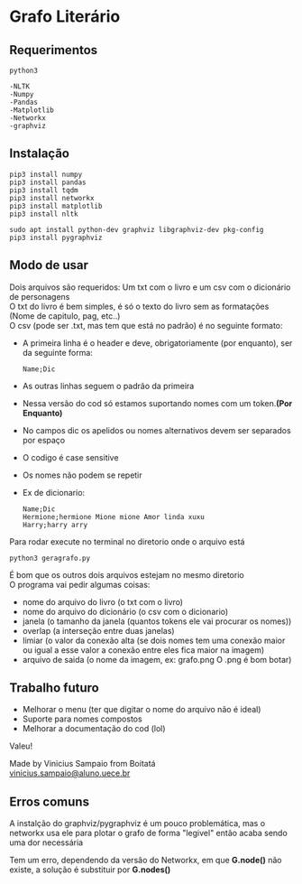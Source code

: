 # Grafo Literário

## Requerimentos

	python3

	-NLTK
	-Numpy
	-Pandas
	-Matplotlib
	-Networkx
	-graphviz

## Instalação

	pip3 install numpy
	pip3 install pandas
	pip3 install tqdm
	pip3 install networkx
	pip3 install matplotlib
	pip3 install nltk
	
	sudo apt install python-dev graphviz libgraphviz-dev pkg-config
	pip3 install pygraphviz

## Modo de usar

Dois arquivos são requeridos: Um txt com o livro e um csv com o dicionário de personagens\
O txt do livro é bem simples, é só o texto do livro sem as formatações (Nome de capitulo, pag, etc..)\
O csv (pode ser .txt, mas tem que está no padrão) é no seguinte formato:

+	A primeira linha é o header e deve, obrigatoriamente (por enquanto), ser da seguinte forma:

		Name;Dic

+	As outras linhas seguem o padrão da primeira
+	Nessa versão do cod só estamos suportando nomes com um token.**(Por Enquanto)**
+	No campos dic os apelidos ou nomes alternativos devem ser separados por espaço
+	O codigo é case sensitive
+	Os nomes não podem se repetir 
+	Ex de dicionario:

		Name;Dic
		Hermione;hermione Mione mione Amor linda xuxu
		Harry;harry arry



Para rodar execute no terminal no diretorio onde o arquivo está

	python3 geragrafo.py

É bom que os outros dois arquivos estejam no mesmo diretorio\
O programa vai pedir algumas coisas:
+	nome do arquivo do livro (o txt com o livro)
+	nome do arquivo do dicionário (o csv com o dicionario)
+	janela (o tamanho da janela (quantos tokens ele vai procurar os nomes))
+	overlap (a interseção entre duas janelas)
+	limiar (o valor da conexão alta (se dois nomes tem uma conexão maior ou igual a esse valor a conexão entre eles fica maior na imagem)
+	arquivo de saida (o nome da imagem, ex: grafo.png O .png é bom botar)


## Trabalho futuro

+	Melhorar o menu (ter que digitar o nome do arquivo não é ideal)
+	Suporte para nomes compostos
+	Melhorar a documentação do cod (lol)


Valeu!


Made by Vinicius Sampaio from Boitatá\
vinicius.sampaio@aluno.uece.br 


## Erros comuns

A instalção do graphviz/pygraphviz é um pouco problemática, mas o networkx usa ele para plotar o grafo de forma "legivel" então acaba sendo uma dor necessária

Tem um erro, dependendo da versão do Networkx, em que **G.node()** não existe, a solução é substituir por **G.nodes()**



